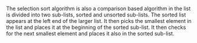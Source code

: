 The selection sort algorithm is also a comparison based algorithm in the list is divided into two sub-lists, sorted and unsorted sub-lists. The sorted list appears at the left end of the larger list. It then picks the smallest element in the list and places it at the beginning of the sorted sub-list. It then checks for the next smallest element and places it also in the sorted sub-list.